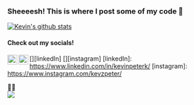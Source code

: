 ### Sheeeesh! This is where I post some of my code 👋 

[![Kevin's github stats](https://github-readme-stats.vercel.app/api?username=kevzpeter&show_icons=true&theme=yeblu)]() 

#### Check out my socials! 

[<img align="left" alt="Kevin Peter | LinkedIn" width="22px" src="https://cdn.jsdelivr.net/npm/simple-icons@v3/icons/linkedin.svg" target="_blank"/>][linkedIn] 
[<img align="left" alt="kevzpeter | Instagram" width="22px" src="https://cdn.jsdelivr.net/npm/simple-icons@v3/icons/instagram.svg" target="_blank"/>][instagram] 
[linkedIn]: https://www.linkedin.com/in/kevinpeterk/ 
[instagram]: https://www.instagram.com/kevzpeter/ 
<br/> 

🤨📸 
<br/> 
![](https://visitor-badge.glitch.me/badge?page_id=KevzPeter.Kevzpeter)
